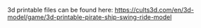 3d printable files can be found here: https://cults3d.com/en/3d-model/game/3d-printable-pirate-ship-swing-ride-model
